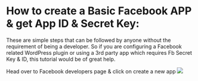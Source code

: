 # How to create a Basic Facebook APP & get App ID & Secret Key:
These are simple steps that can be followed by anyone without the requirement of being a developer. So if you are configuring a Facebook related WordPress plugin or using a 3rd party app which requires Fb Secret Key & ID, this tutorial would be of great help.

Head over to Facebook developers page & click on create a new app
<Img src="https://www.shoutmeloud.com/wp-content/uploads/2015/09/Create-basic-Facebook-App.png" />
